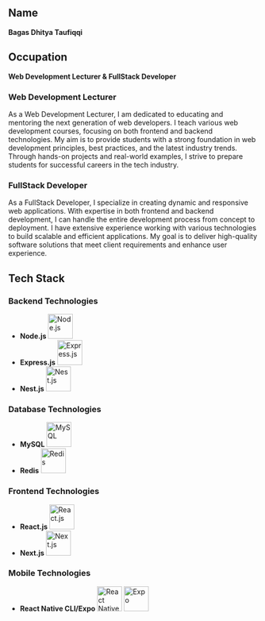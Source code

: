 ## Name
**Bagas Dhitya Taufiqqi**

## Occupation
**Web Development Lecturer & FullStack Developer**

### Web Development Lecturer
As a Web Development Lecturer, I am dedicated to educating and mentoring the next generation of web developers. I teach various web development courses, focusing on both frontend and backend technologies. My aim is to provide students with a strong foundation in web development principles, best practices, and the latest industry trends. Through hands-on projects and real-world examples, I strive to prepare students for successful careers in the tech industry.

### FullStack Developer
As a FullStack Developer, I specialize in creating dynamic and responsive web applications. With expertise in both frontend and backend development, I can handle the entire development process from concept to deployment. I have extensive experience working with various technologies to build scalable and efficient applications. My goal is to deliver high-quality software solutions that meet client requirements and enhance user experience.

## Tech Stack

### Backend Technologies
- **Node.js**
  <img src="https://nodejs.org/static/images/logo.svg" alt="Node.js" width="50"/>
- **Express.js**
  <img src="https://raw.githubusercontent.com/expressjs/expressjs.com/gh-pages/images/favicon.png" alt="Express.js" width="50"/>
- **Nest.js**
  <img src="https://nestjs.com/img/logo_text.svg" alt="Nest.js" width="50"/>

### Database Technologies
- **MySQL**
  <img src="https://www.mysql.com/common/logos/logo-mysql-170x115.png" alt="MySQL" width="50"/>
- **Redis**
  <img src="https://raw.githubusercontent.com/redis/redis-hashes/gh-pages/logo/redis-logo.png" alt="Redis" width="50"/>

### Frontend Technologies
- **React.js**
  <img src="https://reactjs.org/logo-og.png" alt="React.js" width="50"/>
- **Next.js**
  <img src="https://nextjs.org/static/favicon/favicon-32x32.png" alt="Next.js" width="50"/>

### Mobile Technologies
- **React Native CLI/Expo**
  <img src="https://reactnative.dev/img/header_logo.svg" alt="React Native" width="50"/>
  <img src="https://expo.io/static/favicon.ico" alt="Expo" width="50"/>

